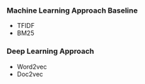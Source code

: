 ### Machine Learning Approach Baseline

- TFIDF
- BM25

### Deep Learning Approach

- Word2vec
- Doc2vec
